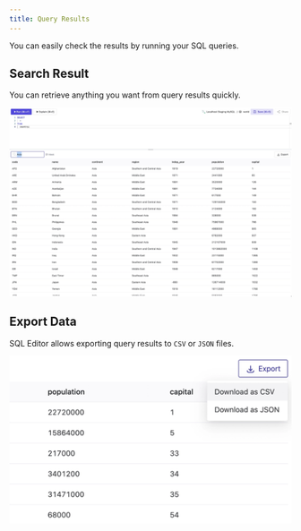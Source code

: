 ```yaml
---
title: Query Results
---
```


You can easily check the results by running your SQL queries.

## Search Result

You can retrieve anything you want from query results quickly.

![Search Result](/static/docs/sql-editor_search-result.webp)

## Export Data

SQL Editor allows exporting query results to `CSV` or `JSON` files.

![Export Data](/static/docs/sql-editor_export-data.webp)
